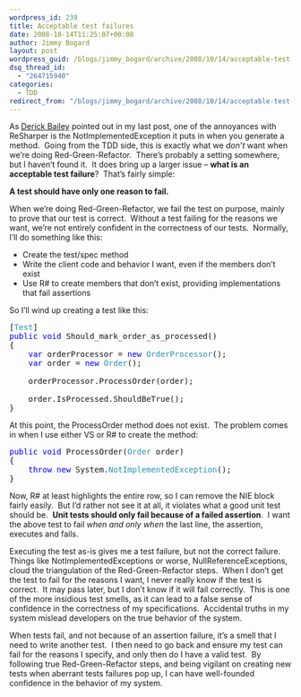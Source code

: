 ```yaml
---
wordpress_id: 239
title: Acceptable test failures
date: 2008-10-14T11:25:07+00:00
author: Jimmy Bogard
layout: post
wordpress_guid: /blogs/jimmy_bogard/archive/2008/10/14/acceptable-test-failures.aspx
dsq_thread_id:
  - "264715940"
categories:
  - TDD
redirect_from: "/blogs/jimmy_bogard/archive/2008/10/14/acceptable-test-failures.aspx/"
---
```

As [Derick Bailey](https://lostechies.com/blogs/derickbailey/) pointed out in my last post, one of the annoyances with ReSharper is the NotImplementedException it puts in when you generate a method.&#160; Going from the TDD side, this is exactly what we _don’t_ want when we’re doing Red-Green-Refactor.&#160; There’s probably a setting somewhere, but I haven’t found it.&#160; It does bring up a larger issue – **what is an acceptable test failure**?&#160; That’s fairly simple:

**A test should have only one reason to fail.**

When we’re doing Red-Green-Refactor, we fail the test on purpose, mainly to prove that our test is correct.&#160; Without a test failing for the reasons we want, we’re not entirely confident in the correctness of our tests.&#160; Normally, I’ll do something like this:

  * Create the test/spec method
  * Write the client code and behavior I want, even if the members don’t exist
  * Use R# to create members that don’t exist, providing implementations that fail assertions

So I’ll wind up creating a test like this:

<pre>[<span style="color: #2b91af">Test</span>]
<span style="color: blue">public void </span>Should_mark_order_as_processed()
{
    <span style="color: blue">var </span>orderProcessor = <span style="color: blue">new </span><span style="color: #2b91af">OrderProcessor</span>();
    <span style="color: blue">var </span>order = <span style="color: blue">new </span><span style="color: #2b91af">Order</span>();

    orderProcessor.ProcessOrder(order);

    order.IsProcessed.ShouldBeTrue();
}</pre>

[](http://11011.net/software/vspaste)

At this point, the ProcessOrder method does not exist.&#160; The problem comes in when I use either VS or R# to create the method:

<pre><span style="color: blue">public void </span>ProcessOrder(<span style="color: #2b91af">Order </span>order)
{
    <span style="color: blue">throw new </span>System.<span style="color: #2b91af">NotImplementedException</span>();
}</pre>

[](http://11011.net/software/vspaste)

Now, R# at least highlights the entire row, so I can remove the NIE block fairly easily.&#160; But I’d rather not see it at all, it violates what a good unit test should be.&#160; **Unit tests should only fail because of a failed assertion**.&#160; I want the above test to fail _when and only when_ the last line, the assertion, executes and fails.

Executing the test as-is gives me a test failure, but not the correct failure.&#160; Things like NotImplementedExceptions or worse, NullReferenceExceptions, cloud the triangulation of the Red-Green-Refactor steps.&#160; When I don’t get the test to fail for the reasons I want, I never really know if the test is correct.&#160; It may pass later, but I don’t know if it will fail correctly.&#160; This is one of the more insidious test smells, as it can lead to a false sense of confidence in the correctness of my specifications.&#160; Accidental truths in my system mislead developers on the true behavior of the system.

When tests fail, and not because of an assertion failure, it’s a smell that I need to write another test.&#160; I then need to go back and ensure my test can fail for the reasons I specify, and only then do I have a valid test.&#160; By following true Red-Green-Refactor steps, and being vigilant on creating new tests when aberrant tests failures pop up, I can have well-founded confidence in the behavior of my system.